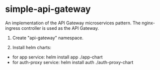 # simple-api-gateway
An implementation of the API Gateway microservices pattern. The nginx-ingress controller is used as the API Gateway.

1) Create "api-gateway" namespace.

2) Install helm charts:
  - for app service: helm install app ./app-chart
  - for auth-proxy service: helm install auth ./auth-proxy-chart